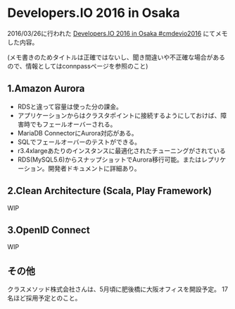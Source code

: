 Developers.IO 2016 in Osaka
===========================

2016/03/26に行われた
[Developers.IO 2016 in Osaka #cmdevio2016](http://classmethod.connpass.com/event/28192/)
にてメモした内容。

(メモ書きのためタイトルは正確ではないし、聞き間違いや不正確な場合があるので、情報としてはconnpassページを参照のこと)

## 1.Amazon Aurora
- RDSと違って容量は使った分の課金。
- アプリケーションからはクラスタポイントに接続するようにしておけば、障害時でもフェールオーバーされる。
- MariaDB ConnectorにAurora対応がある。
- SQLでフェールオーバーのテストができる。
- r3.4xlargeあたりのインスタンスに最適化されたチューニングがされている
- RDS(MySQL5.6)からスナップショットでAurora移行可能。またはレプリケーション。開発者ドキュメントに詳細あり。


## 2.Clean Architecture (Scala, Play Framework)
WIP

## 3.OpenID Connect
WIP

## その他
クラスメソッド株式会社さんは、5月頃に肥後橋に大阪オフィスを開設予定。
17名ほど採用予定とのこと。
